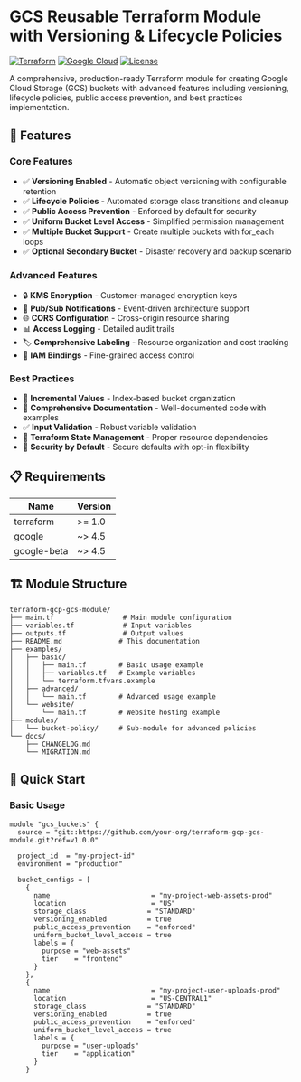 # GCS Reusable Terraform Module with Versioning & Lifecycle Policies

[![Terraform](https://img.shields.io/badge/Terraform-%23623CE4.svg?style=for-the-badge&logo=terraform&logoColor=white)](https://www.terraform.io/)
[![Google Cloud](https://img.shields.io/badge/GoogleCloud-%234285F4.svg?style=for-the-badge&logo=google-cloud&logoColor=white)](https://cloud.google.com/)
[![License](https://img.shields.io/badge/License-MIT-blue.svg?style=for-the-badge)](LICENSE)

A comprehensive, production-ready Terraform module for creating Google Cloud Storage (GCS) buckets with advanced features including versioning, lifecycle policies, public access prevention, and best practices implementation.

## 🚀 Features

### Core Features
- ✅ **Versioning Enabled** - Automatic object versioning with configurable retention
- ✅ **Lifecycle Policies** - Automated storage class transitions and cleanup
- ✅ **Public Access Prevention** - Enforced by default for security
- ✅ **Uniform Bucket Level Access** - Simplified permission management
- ✅ **Multiple Bucket Support** - Create multiple buckets with for_each loops
- ✅ **Optional Secondary Bucket** - Disaster recovery and backup scenario

### Advanced Features
- 🔒 **KMS Encryption** - Customer-managed encryption keys
- 🔔 **Pub/Sub Notifications** - Event-driven architecture support
- 🌐 **CORS Configuration** - Cross-origin resource sharing
- 📊 **Access Logging** - Detailed audit trails
- 🏷️ **Comprehensive Labeling** - Resource organization and cost tracking
- 🔐 **IAM Bindings** - Fine-grained access control

### Best Practices
- 🎯 **Incremental Values** - Index-based bucket organization
- 📝 **Comprehensive Documentation** - Well-documented code with examples
- ✅ **Input Validation** - Robust variable validation
- 🔄 **Terraform State Management** - Proper resource dependencies
- 🚫 **Security by Default** - Secure defaults with opt-in flexibility

## 📋 Requirements

| Name | Version |
|------|---------|
| terraform | >= 1.0 |
| google | ~> 4.5 |
| google-beta | ~> 4.5 |

## 🏗️ Module Structure

```
terraform-gcp-gcs-module/
├── main.tf                 # Main module configuration
├── variables.tf            # Input variables
├── outputs.tf              # Output values
├── README.md              # This documentation
├── examples/
│   ├── basic/
│   │   ├── main.tf        # Basic usage example
│   │   ├── variables.tf   # Example variables
│   │   └── terraform.tfvars.example
│   ├── advanced/
│   │   └── main.tf        # Advanced usage example
│   └── website/
│       └── main.tf        # Website hosting example
├── modules/
│   └── bucket-policy/     # Sub-module for advanced policies
└── docs/
    ├── CHANGELOG.md
    └── MIGRATION.md
```

## 🚀 Quick Start

### Basic Usage

```hcl
module "gcs_buckets" {
  source = "git::https://github.com/your-org/terraform-gcp-gcs-module.git?ref=v1.0.0"
  
  project_id  = "my-project-id"
  environment = "production"
  
  bucket_configs = [
    {
      name                         = "my-project-web-assets-prod"
      location                     = "US"
      storage_class               = "STANDARD"
      versioning_enabled          = true
      public_access_prevention    = "enforced"
      uniform_bucket_level_access = true
      labels = {
        purpose = "web-assets"
        tier    = "frontend"
      }
    },
    {
      name                         = "my-project-user-uploads-prod"
      location                     = "US-CENTRAL1"
      storage_class               = "STANDARD"
      versioning_enabled          = true
      public_access_prevention    = "enforced"
      uniform_bucket_level_access = true
      labels = {
        purpose = "user-uploads"
        tier    = "application"
      }
    }